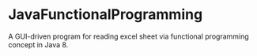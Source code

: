# JavaFunctionalProgramming
A GUI-driven program for reading excel sheet via functional programming concept in Java 8.
